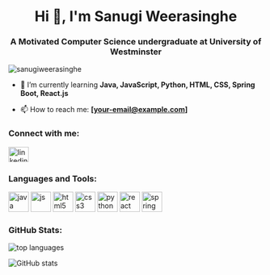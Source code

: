 <h1 align="center">Hi 👋, I'm Sanugi Weerasinghe</h1>
<h3 align="center">A Motivated Computer Science undergraduate at University of Westminster</h3>

<p align="left"> <img src="https://komarev.com/ghpvc/?username=sanugiweerasinghe&label=Profile%20views&color=0e75b6&style=flat" alt="sanugiweerasinghe" /> </p>

- 🌱 I’m currently learning **Java, JavaScript, Python, HTML, CSS, Spring Boot, React.js**

- 📫 How to reach me: **[your-email@example.com]**

<h3 align="left">Connect with me:</h3>
<p align="left">
  <a href="https://www.linkedin.com/in/your-linkedin/" target="blank">
    <img align="center" src="https://cdn.jsdelivr.net/npm/simple-icons@v3/icons/linkedin.svg" alt="linkedin" height="30" width="40" />
  </a>
</p>

<h3 align="left">Languages and Tools:</h3>
<p align="left">
  <img src="https://cdn.jsdelivr.net/gh/devicons/devicon/icons/java/java-original.svg" alt="java" width="40" height="40"/>
  <img src="https://cdn.jsdelivr.net/gh/devicons/devicon/icons/javascript/javascript-original.svg" alt="js" width="40" height="40"/>
  <img src="https://cdn.jsdelivr.net/gh/devicons/devicon/icons/html5/html5-original.svg" alt="html5" width="40" height="40"/>
  <img src="https://cdn.jsdelivr.net/gh/devicons/devicon/icons/css3/css3-original.svg" alt="css3" width="40" height="40"/>
  <img src="https://cdn.jsdelivr.net/gh/devicons/devicon/icons/python/python-original.svg" alt="python" width="40" height="40"/>
  <img src="https://cdn.jsdelivr.net/gh/devicons/devicon/icons/react/react-original.svg" alt="react" width="40" height="40"/>
  <img src="https://cdn.jsdelivr.net/gh/devicons/devicon/icons/spring/spring-original.svg" alt="spring" width="40" height="40"/>
</p>

<h3 align="left">GitHub Stats:</h3>
<p align="left">
  <img src="https://github-readme-stats.vercel.app/api/top-langs/?username=sanugiweerasinghe&layout=compact&theme=dark" alt="top languages"/>
</p>

<p align="left">
  <img src="https://github-readme-stats.vercel.app/api?username=sanugiweerasinghe&show_icons=true&theme=dark" alt="GitHub stats"/>
</p>
